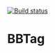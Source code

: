 [![Build status](https://ci.appveyor.com/api/projects/status/gs8umkj8o7pu41sg/branch/master?svg=true)](https://ci.appveyor.com/project/Titansmasher/bbtag/branch/master)

# BBTag